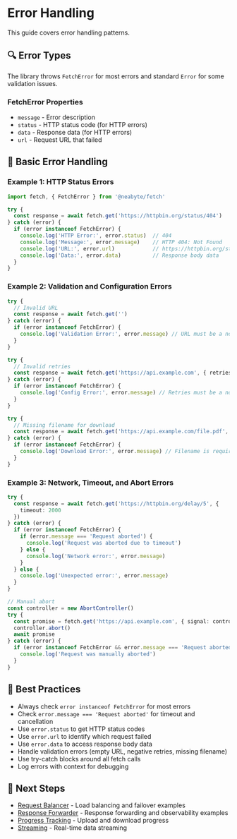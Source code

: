 # Error Handling

This guide covers error handling patterns.

## 🔍 Error Types

The library throws `FetchError` for most errors and standard `Error` for some validation issues.

### FetchError Properties
- `message` - Error description
- `status` - HTTP status code (for HTTP errors)
- `data` - Response data (for HTTP errors)
- `url` - Request URL that failed

## 📝 Basic Error Handling

### Example 1: HTTP Status Errors

```typescript
import fetch, { FetchError } from '@neabyte/fetch'

try {
  const response = await fetch.get('https://httpbin.org/status/404')
} catch (error) {
  if (error instanceof FetchError) {
    console.log('HTTP Error:', error.status)  // 404
    console.log('Message:', error.message)    // HTTP 404: Not Found
    console.log('URL:', error.url)            // https://httpbin.org/status/404
    console.log('Data:', error.data)          // Response body data
  }
}
```

### Example 2: Validation and Configuration Errors

```typescript
try {
  // Invalid URL
  const response = await fetch.get('')
} catch (error) {
  if (error instanceof FetchError) {
    console.log('Validation Error:', error.message) // URL must be a non-empty string
  }
}

try {
  // Invalid retries
  const response = await fetch.get('https://api.example.com', { retries: -1 })
} catch (error) {
  if (error instanceof FetchError) {
    console.log('Config Error:', error.message) // Retries must be a non-negative number
  }
}

try {
  // Missing filename for download
  const response = await fetch.get('https://api.example.com/file.pdf', { download: true })
} catch (error) {
  if (error instanceof FetchError) {
    console.log('Download Error:', error.message) // Filename is required when download is enabled
  }
}
```

### Example 3: Network, Timeout, and Abort Errors

```typescript
try {
  const response = await fetch.get('https://httpbin.org/delay/5', {
    timeout: 2000
  })
} catch (error) {
  if (error instanceof FetchError) {
    if (error.message === 'Request aborted') {
      console.log('Request was aborted due to timeout')
    } else {
      console.log('Network error:', error.message)
    }
  } else {
    console.log('Unexpected error:', error.message)
  }
}

// Manual abort
const controller = new AbortController()
try {
  const promise = fetch.get('https://api.example.com', { signal: controller.signal })
  controller.abort()
  await promise
} catch (error) {
  if (error instanceof FetchError && error.message === 'Request aborted') {
    console.log('Request was manually aborted')
  }
}
```

## 🎯 Best Practices

- Always check `error instanceof FetchError` for most errors
- Check `error.message === 'Request aborted'` for timeout and cancellation
- Use `error.status` to get HTTP status codes
- Use `error.url` to identify which request failed
- Use `error.data` to access response body data
- Handle validation errors (empty URL, negative retries, missing filename)
- Use try-catch blocks around all fetch calls
- Log errors with context for debugging

## 🚀 Next Steps

- [Request Balancer](./request-balancer.md) - Load balancing and failover examples
- [Response Forwarder](./response-forwarder.md) - Response forwarding and observability examples
- [Progress Tracking](./progress-tracking.md) - Upload and download progress
- [Streaming](./streaming.md) - Real-time data streaming